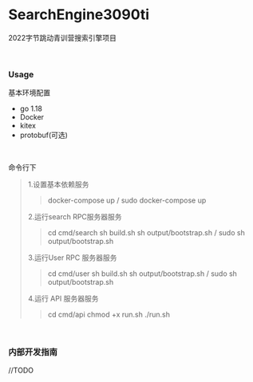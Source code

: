 # SearchEngine3090ti

2022字节跳动青训营搜索引擎项目

<br>

### Usage
基本环境配置
- go 1.18
- Docker
- kitex
- protobuf(可选)

<br>

命令行下
> 1.设置基本依赖服务
>> docker-compose up / sudo docker-compose up
>>
>2.运行search RPC服务器服务
>>cd cmd/search
>>sh build.sh
>>sh output/bootstrap.sh / sudo sh output/bootstrap.sh
>>
>3.运行User RPC 服务器服务
>>cd cmd/user
>>sh build.sh
>>sh output/bootstrap.sh / sudo sh output/bootstrap.sh
>>
>4.运行 API 服务器服务
>>cd cmd/api
>>chmod +x run.sh
>>./run.sh
>>

<br>

### 内部开发指南
//TODO